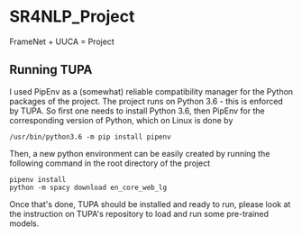 # SR4NLP_Project
FrameNet + UUCA = Project


## Running TUPA

I used PipEnv as a (somewhat) reliable compatibility manager for the Python packages of the project. The project runs on Python 3.6 - this is enforced by TUPA. So first one needs to install Python 3.6, then PipEnv for the corresponding version of Python, which on Linux is done by 

```
/usr/bin/python3.6 -m pip install pipenv
```

Then, a new python environment can be easily created by running the following command in the root directory of the project

```
pipenv install
python -m spacy download en_core_web_lg
```

Once that's done, TUPA should be installed and ready to run, please look at the instruction on TUPA's repository to load and run some pre-trained models.
